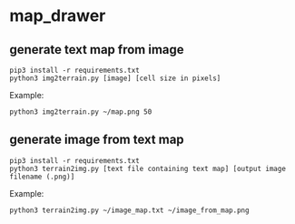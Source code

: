 # map_drawer
## generate text map from image
```
pip3 install -r requirements.txt
python3 img2terrain.py [image] [cell size in pixels]
```
Example:
```
python3 img2terrain.py ~/map.png 50 
```
## generate image from text map
```
pip3 install -r requirements.txt
python3 terrain2img.py [text file containing text map] [output image filename (.png)]
```
Example:
```
python3 terrain2img.py ~/image_map.txt ~/image_from_map.png
```
